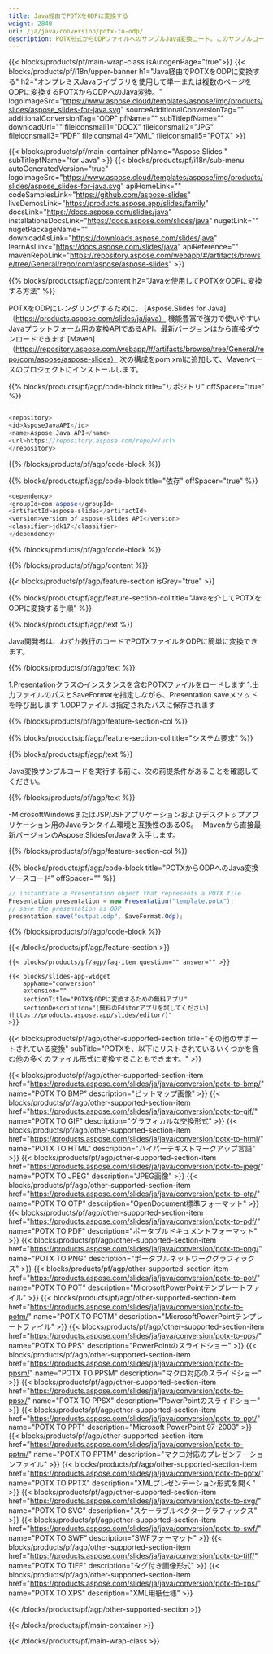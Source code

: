 ```yaml
---
title: Java経由でPOTXをODPに変換する
weight: 2840
url: /ja/java/conversion/potx-to-odp/ 
description: POTX形式からODPファイルへのサンプルJava変換コード。このサンプルコードを使用して、PowerPointおよびOpenOfficeプレゼンテーションをWebまたはデスクトップJavaベースのアプリケーション内のODPにエクスポートします。
---
```


{{< blocks/products/pf/main-wrap-class isAutogenPage="true">}}
{{< blocks/products/pf/i18n/upper-banner h1="Java経由でPOTXをODPに変換する" h2="オンプレミスJavaライブラリを使用して単一または複数のページをODPに変換するPOTXからODPへのJava変換。" logoImageSrc="https://www.aspose.cloud/templates/aspose/img/products/slides/aspose_slides-for-java.svg" sourceAdditionalConversionTag="" additionalConversionTag="ODP" pfName="" subTitlepfName="" downloadUrl="" fileiconsmall1="DOCX" fileiconsmall2="JPG" fileiconsmall3="PDF" fileiconsmall4="XML" fileiconsmall5="POTX" >}}

{{< blocks/products/pf/main-container pfName="Aspose.Slides " subTitlepfName="for Java" >}}
{{< blocks/products/pf/i18n/sub-menu autoGeneratedVersion="true" logoImageSrc="https://www.aspose.cloud/templates/aspose/img/products/slides/aspose_slides-for-java.svg" apiHomeLink="" codeSamplesLink="https://github.com/aspose-slides" liveDemosLink="https://products.aspose.app/slides/family" docsLink="https://docs.aspose.com/slides/java" installationsDocsLink="https://docs.aspose.com/slides/java" nugetLink="" nugetPackageName="" downloadAsLink="https://downloads.aspose.com/slides/java" learnAsLink="https://docs.aspose.com/slides/java" apiReference="" mavenRepoLink="https://repository.aspose.com/webapp/#/artifacts/browse/tree/General/repo/com/aspose/aspose-slides" >}}

{{% blocks/products/pf/agp/content h2="Javaを使用してPOTXをODPに変換する方法" %}}

 POTXをODPにレンダリングするために、
 [Aspose.Slides for Java]（https://products.aspose.com/slides/ja/java）
 機能豊富で強力で使いやすいJavaプラットフォーム用の変換APIであるAPI。最新バージョンはから直接ダウンロードできます
 [Maven]（https://repository.aspose.com/webapp/#/artifacts/browse/tree/General/repo/com/aspose/aspose-slides）
 次の構成をpom.xmlに追加して、Mavenベースのプロジェクトにインストールします。

{{% blocks/products/pf/agp/code-block title="リポジトリ" offSpacer="true" %}}

```cs

<repository>
<id>AsposeJavaAPI</id>
<name>Aspose Java API</name>
<url>https://repository.aspose.com/repo/</url>
</repository>

```

{{% /blocks/products/pf/agp/code-block %}}

{{% blocks/products/pf/agp/code-block title="依存" offSpacer="true" %}}

```cs
<dependency>
<groupId>com.aspose</groupId>
<artifactId>aspose-slides</artifactId>
<version>version of aspose-slides API</version>
<classifier>jdk17</classifier>
</dependency>

```

{{% /blocks/products/pf/agp/code-block %}}

{{% /blocks/products/pf/agp/content %}}

{{< blocks/products/pf/agp/feature-section isGrey="true" >}}

{{% blocks/products/pf/agp/feature-section-col title="Javaを介してPOTXをODPに変換する手順" %}}

{{% blocks/products/pf/agp/text %}}

 Java開発者は、わずか数行のコードでPOTXファイルをODPに簡単に変換できます。

{{% /blocks/products/pf/agp/text %}}

1.Presentationクラスのインスタンスを含むPOTXファイルをロードします
1.出力ファイルのパスとSaveFormatを指定しながら、Presentation.saveメソッドを呼び出します
1.ODPファイルは指定されたパスに保存されます

{{% /blocks/products/pf/agp/feature-section-col %}}

{{% blocks/products/pf/agp/feature-section-col title="システム要求" %}}

{{% blocks/products/pf/agp/text %}}

 Java変換サンプルコードを実行する前に、次の前提条件があることを確認してください。

{{% /blocks/products/pf/agp/text %}}

-MicrosoftWindowsまたはJSP/JSFアプリケーションおよびデスクトップアプリケーション用のJavaランタイム環境と互換性のあるOS。
-Mavenから直接最新バージョンのAspose.SlidesforJavaを入手します。

{{% /blocks/products/pf/agp/feature-section-col %}}

{{% blocks/products/pf/agp/code-block title="POTXからODPへのJava変換ソースコード" offSpacer="" %}}

```cs
// instantiate a Presentation object that represents a POTX file
Presentation presentation = new Presentation("template.potx");
// save the presentation as ODP
presentation.save("output.odp", SaveFormat.Odp);   

```

{{% /blocks/products/pf/agp/code-block %}}

{{< /blocks/products/pf/agp/feature-section >}}

    {{< blocks/products/pf/agp/faq-item question="" answer="" >}}
 

<!-- aboutfile Starts -->

<!-- aboutfile Ends -->

    {{< blocks/slides-app-widget 
        appName="conversion"
        extension=""
        sectionTitle="POTXをODPに変換するための無料アプリ" 
        sectionDescription="[無料のEditorアプリを試してください](https://products.aspose.app/slides/editor/)" 
    >}}
    
{{< blocks/products/pf/agp/other-supported-section title="その他のサポートされている変換" subTitle="POTXを、以下にリストされているいくつかを含む他の多くのファイル形式に変換することもできます。" >}}

{{< blocks/products/pf/agp/other-supported-section-item href="https://products.aspose.com/slides/ja/java/conversion/potx-to-bmp/" name="POTX TO BMP" description="ビットマップ画像" >}}
{{< blocks/products/pf/agp/other-supported-section-item href="https://products.aspose.com/slides/ja/java/conversion/potx-to-gif/" name="POTX TO GIF" description="グラフィカルな交換形式" >}}
{{< blocks/products/pf/agp/other-supported-section-item href="https://products.aspose.com/slides/ja/java/conversion/potx-to-html/" name="POTX TO HTML" description="ハイパーテキストマークアップ言語" >}}
{{< blocks/products/pf/agp/other-supported-section-item href="https://products.aspose.com/slides/ja/java/conversion/potx-to-jpeg/" name="POTX TO JPEG" description="JPEG画像" >}}
{{< blocks/products/pf/agp/other-supported-section-item href="https://products.aspose.com/slides/ja/java/conversion/potx-to-otp/" name="POTX TO OTP" description="OpenDocument標準フォーマット" >}}
{{< blocks/products/pf/agp/other-supported-section-item href="https://products.aspose.com/slides/ja/java/conversion/potx-to-pdf/" name="POTX TO PDF" description="ポータブルドキュメントフォーマット" >}}
{{< blocks/products/pf/agp/other-supported-section-item href="https://products.aspose.com/slides/ja/java/conversion/potx-to-png/" name="POTX TO PNG" description="ポータブルネットワークグラフィックス" >}}
{{< blocks/products/pf/agp/other-supported-section-item href="https://products.aspose.com/slides/ja/java/conversion/potx-to-pot/" name="POTX TO POT" description="MicrosoftPowerPointテンプレートファイル" >}}
{{< blocks/products/pf/agp/other-supported-section-item href="https://products.aspose.com/slides/ja/java/conversion/potx-to-potm/" name="POTX TO POTM" description="MicrosoftPowerPointテンプレートファイル" >}}
{{< blocks/products/pf/agp/other-supported-section-item href="https://products.aspose.com/slides/ja/java/conversion/potx-to-pps/" name="POTX TO PPS" description="PowerPointのスライドショー" >}}
{{< blocks/products/pf/agp/other-supported-section-item href="https://products.aspose.com/slides/ja/java/conversion/potx-to-ppsm/" name="POTX TO PPSM" description="マクロ対応のスライドショー" >}}
{{< blocks/products/pf/agp/other-supported-section-item href="https://products.aspose.com/slides/ja/java/conversion/potx-to-ppsx/" name="POTX TO PPSX" description="PowerPointのスライドショー" >}}
{{< blocks/products/pf/agp/other-supported-section-item href="https://products.aspose.com/slides/ja/java/conversion/potx-to-ppt/" name="POTX TO PPT" description="Microsoft PowerPoint 97-2003" >}}
{{< blocks/products/pf/agp/other-supported-section-item href="https://products.aspose.com/slides/ja/java/conversion/potx-to-pptm/" name="POTX TO PPTM" description="マクロ対応のプレゼンテーションファイル" >}}
{{< blocks/products/pf/agp/other-supported-section-item href="https://products.aspose.com/slides/ja/java/conversion/potx-to-pptx/" name="POTX TO PPTX" description="XMLプレゼンテーション形式を開く" >}}
{{< blocks/products/pf/agp/other-supported-section-item href="https://products.aspose.com/slides/ja/java/conversion/potx-to-svg/" name="POTX TO SVG" description="スケーラブルベクターグラフィックス" >}}
{{< blocks/products/pf/agp/other-supported-section-item href="https://products.aspose.com/slides/ja/java/conversion/potx-to-swf/" name="POTX TO SWF" description="SWFフォーマット" >}}
{{< blocks/products/pf/agp/other-supported-section-item href="https://products.aspose.com/slides/ja/java/conversion/potx-to-tiff/" name="POTX TO TIFF" description="タグ付き画像形式" >}}
{{< blocks/products/pf/agp/other-supported-section-item href="https://products.aspose.com/slides/ja/java/conversion/potx-to-xps/" name="POTX TO XPS" description="XML用紙仕様" >}}

{{< /blocks/products/pf/agp/other-supported-section >}}

{{< /blocks/products/pf/main-container >}}
    
{{< /blocks/products/pf/main-wrap-class >}}